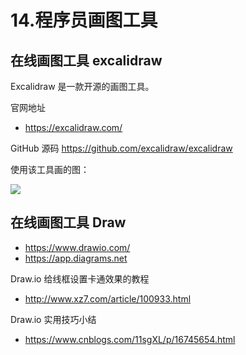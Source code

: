 # 14.程序员画图工具

## 在线画图工具 excalidraw

Excalidraw 是一款开源的画图工具。

官网地址 
- https://excalidraw.com/


GitHub 源码 https://github.com/excalidraw/excalidraw

使用该工具画的图：

![](https://hellogitlab.com/img/excalidraw.png)

## 在线画图工具 Draw

- https://www.drawio.com/
- https://app.diagrams.net

Draw.io 给线框设置卡通效果的教程

- http://www.xz7.com/article/100933.html

Draw.io 实用技巧小结

- https://www.cnblogs.com/11sgXL/p/16745654.html

